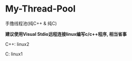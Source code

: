 # My-Thread-Pool
手撸线程池(纯C++ &amp; 纯C)

**建议使用Visual Stdio远程连接linux编写c/c++程序, 相当省事** 

C++: linux2  

C: linux1
